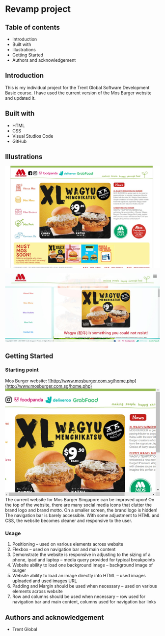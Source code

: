 # Revamp project

## Table of contents

* Introduction
* Built with
* Illustrations
* Getting Started
* Authors and acknowledgement

## Introduction

This is my individual project for the Trent Global Software Development Basic course. I have used the current version of the Mos Burger website and updated it. 

## Built with

* HTML
* CSS
* Visual Studios Code
* GitHub

## Illustrations

![]( https://github.com/Sarah-Specialist/revamp-project/blob/9c436021a2e85bf761cc7bc8c7acf5c63f759e9e/images/mosburger-initial.jpg)

![]( https://github.com/Sarah-Specialist/revamp-project/blob/fe3bd5cc9cb7b1bf4033de4af799097979e48d81/images/outcome.jpg)

## Getting Started

### Starting point

Mos Burger website: ![http://www.mosburger.com.sg/home.php](http://www.mosburger.com.sg/home.php)
![](./images/mosburger-initial2.jpg)
The current website for Mos Burger Singapore can be improved upon! On the top of the website, there are many social media icons that clutter the brand logo and brand motto.  On a smaller screen, the brand logo is hidden! The navigation bar is barely accessible. With some adjustment to HTML and CSS, the website becomes cleaner and responsive to the user.

### Usage

1.	Positioning – used on various elements across website
2.	Flexbox – used on navigation bar and main content
3.	Demonstrate the website is responsive in adjusting to the sizing of a phone, ipad and laptop – media query provided for typical breakpoints
4.	Website ability to load one background image – background image of burger
5.	Website ability to load an image directly into HTML – used images uploaded and used images URL
6.	Padding and Margin should be used when necessary – used on various elements across website
7.	Row and columns should be used when necessary – row used for navigation bar and main content, columns used for navigation bar links

## Authors and acknowledgement

* Trent Global
